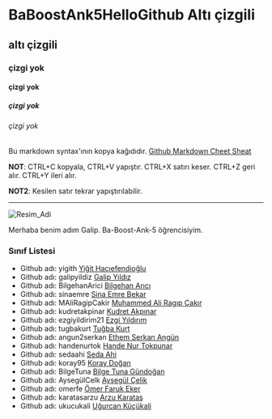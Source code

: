 # BaBoostAnk5HelloGithub Altı çizgili
## altı çizgili
### çizgi yok  
#### çizgi yok
##### çizgi yok
###### çizgi yok

Bu markdown syntax'ının kopya kağıdıdır. [Github Markdown Cheet Sheat](https://guides.github.com/pdfs/markdown-cheatsheet-online.pdf)

**NOT**: CTRL+C kopyala, CTRL+V yapıştır. CTRL+X satırı keser. CTRL+Z geri alır. CTRL+Y ileri alır.

**NOT2**: Kesilen satır tekrar yapıştırılabilir.

----

![Resim_Adi](https://raw.githubusercontent.com/gist/ManulMax/2d20af60d709805c55fd784ca7cba4b9/raw/bcfeac7604f674ace63623106eb8bb8471d844a6/github.gif)

Merhaba benim adım Galip. Ba-Boost-Ank-5 öğrencisiyim.

### Sınıf Listesi
- Github adı: yigith [Yiğit Hacıefendioğlu](https://github.com/yigith)
- Github adı: galipyildiz [Galip Yıldız](https://github.com/galipyildiz)
- Github adı: BilgehanArici [Bilgehan Arıcı](https://github.com/BilgehanArici)
- Github adı: sinaemre [Sina Emre Bekar](https://github.com/sinaemre)
- Github adı: MAliRagipCakir [Muhammed Ali Ragıp Çakır](https://github.com/MAliRagipCakir)
- Github adı: kudretakpinar [Kudret Akpınar](https://github.com/kudretakpinar)
- Github adı: ezgiyildirim21 [Ezgi Yıldırım](https://github.com/ezgiyildirim21)
- Github adı: tugbakurt [Tuğba Kurt](https://github.com/tugbakurt)
- Github adı: angun2serkan [Ethem Serkan Angün](https://github.com/angun2serkan)
- Github adı: handenurtok [Hande Nur Tokpunar](https://github.com/Handenurtok)
- Github adı: sedaahi [Seda Ahi](https://github.com/sedaahi)
- Github adı: koray95 [Koray Doğan](https://github.com/Koray95)
- Github adı: BilgeTuna [Bilge Tuna Gündoğan](https://github.com/BilgeTuna)
- Github adı: AysegülCelk [Ayşegül Çelik](https://github.com/AysegulCelk)
- Github adı: omerfe [Ömer Faruk Eker](https://github.com/omerfe)
- Github adı: karatasarzu [Arzu Karataş](https://github.com/karatasarzu)
- Github adı: ukucukali [Uğurcan Küçükali](https://github.com/ukucukali)
